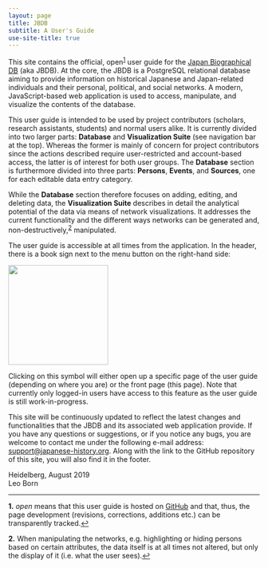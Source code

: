 ```yaml
---
layout: page
title: JBDB
subtitle: A User's Guide
use-site-title: true
---
```


This site contains the official, open<sup id="a1">[1](#f1)</sup> user guide for the [Japan Biographical DB](https://network-studies.org/#!/) (aka JBDB). At the core, the JBDB is a PostgreSQL relational database aiming to provide information on historical Japanese and Japan-related individuals and their personal, political, and social networks. A modern, JavaScript-based web application is used to access, manipulate, and visualize the contents of the database. 

[comment]: # (Maybe at some point add a page specifying the technical details of the application and everything else?)

This user guide is intended to be used by project contributors (scholars, research assistants, students) and normal users alike. It is currently divided into two larger parts: __Database__ and __Visualization Suite__ (see navigation bar at the top). Whereas the former is mainly of concern for project contributors since the actions described require user-restricted and account-based access, the latter is of interest for both user groups. The __Database__ section is furthermore divided into three parts: __Persons__, __Events__, and __Sources__, one for each editable data entry category.

While the __Database__ section therefore focuses on adding, editing, and deleting data, the __Visualization Suite__ describes in detail the analytical potential of the data via means of network visualizations. It addresses the current functionality and the different ways networks can be generated and, non-destructively,<sup id="a2">[2](#f2)</sup> manipulated.

The user guide is accessible at all times from the application. In the header, there is a book sign next to the menu button on the right-hand side:

<p class="text-center">
<img width="200px" src="https://japan-biographical-db.github.io/img/user-guide-btn.png">
</p>

Clicking on this symbol will either open up a specific page of the user guide (depending on where you are) or the front page (this page). Note that currently only logged-in users have access to this feature as the user guide is still work-in-progress.

This site will be continuously updated to reflect the latest changes and functionalities that the JBDB and its associated web application provide. If you have any questions or suggestions, or if you notice any bugs, you are welcome to contact me under the following e-mail address: <support@japanese-history.org>. Along with the link to the GitHub repository of this site, you will also find it in the footer.

Heidelberg, August 2019<br>
Leo Born 

---

<b id="f1">1.</b> _open_ means that this user guide is hosted on [GitHub](https://github.com/japan-biographical-db/japan-biographical-db.github.io) and that, thus, the page development (revisions, corrections, additions etc.) can be transparently tracked.[↩](#a1)

<b id="f2">2.</b> When manipulating the networks, e.g. highlighting or hiding persons based on certain attributes, the data itself is at all times not altered, but only the display of it (i.e. what the user sees).[↩](#a2)
